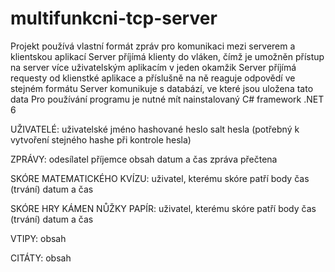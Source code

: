 # multifunkcni-tcp-server

Projekt používá vlastní formát zpráv pro komunikaci mezi serverem a klientskou aplikací
Server příjímá klienty do vláken, čímž je umožněn přístup na server více uživatelským aplikacím v jeden okamžik
Server příjímá requesty od klienstké aplikace a příslušně na ně reaguje odpovědí ve stejném formátu
Server komunikuje s databází, ve které jsou uložena tato data
Pro používání programu je nutné mít nainstalovaný C# framework .NET 6

UŽIVATELÉ:
uživatelské jméno
hashované heslo
salt hesla (potřebný k vytvoření stejného hashe při kontrole hesla)

ZPRÁVY:
odesílatel
příjemce
obsah
datum a čas
zpráva přečtena

SKÓRE MATEMATICKÉHO KVÍZU:
uživatel, kterému skóre patří
body
čas (trvání)
datum a čas

SKÓRE HRY KÁMEN NŮŽKY PAPÍR:
uživatel, kterému skóre patří
body
čas (trvání)
datum a čas

VTIPY:
obsah

CITÁTY:
obsah

